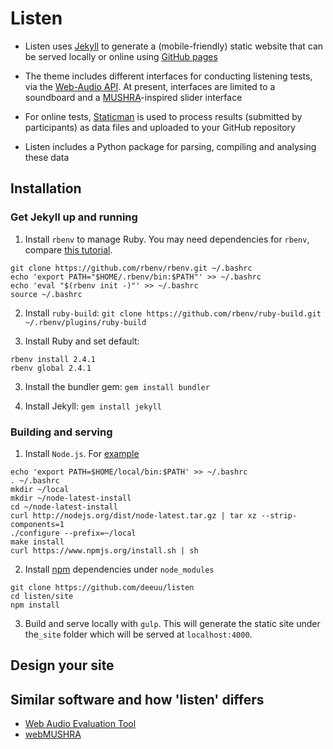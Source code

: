# Listen

- Listen uses [Jekyll](https://jekyllrb.com/) to generate a (mobile-friendly)
  static website that can be served locally or online using
  [GitHub pages](https://pages.github.com/)

- The theme includes different interfaces for conducting listening tests, via
  the [Web-Audio API](https://developer.mozilla.org/en-US/docs/Web/API/Web_Audio_API).
  At present, interfaces are limited to a soundboard and a
  [MUSHRA](https://en.wikipedia.org/wiki/MUSHRA)-inspired slider interface

- For online tests, [Staticman](https://github.com/eduardoboucas/staticman) is
  used to process results (submitted by participants) as data files and
  uploaded to your GitHub repository

- Listen includes a Python package for parsing, compiling and analysing these
  data

## Installation

### Get Jekyll up and running

1. Install `rbenv` to manage Ruby. You may need dependencies for `rbenv`,
   compare
   [this tutorial](https://www.digitalocean.com/community/tutorials/how-to-install-ruby-on-rails-with-rbenv-on-ubuntu-16-04).
```
git clone https://github.com/rbenv/rbenv.git ~/.bashrc
echo 'export PATH="$HOME/.rbenv/bin:$PATH"' >> ~/.bashrc
echo 'eval "$(rbenv init -)"' >> ~/.bashrc
source ~/.bashrc
```

2. Install `ruby-build`:
`git clone https://github.com/rbenv/ruby-build.git ~/.rbenv/plugins/ruby-build`

3. Install Ruby and set default:
```
rbenv install 2.4.1
rbenv global 2.4.1
```

3. Install the bundler gem:
`gem install bundler`

4. Install Jekyll:
`gem install jekyll`

### Building and serving

1. Install `Node.js`. For [example](https://gist.github.com/isaacs/579814)
```
echo 'export PATH=$HOME/local/bin:$PATH' >> ~/.bashrc
. ~/.bashrc
mkdir ~/local
mkdir ~/node-latest-install
cd ~/node-latest-install
curl http://nodejs.org/dist/node-latest.tar.gz | tar xz --strip-components=1
./configure --prefix=~/local
make install
curl https://www.npmjs.org/install.sh | sh
```

2. Install [npm](https://docs.npmjs.com/cli/install) dependencies under
   `node_modules`
```
git clone https://github.com/deeuu/listen
cd listen/site
npm install
```

3. Build and serve locally with `gulp`. This will generate the static site under
   the`_site` folder which will be served at `localhost:4000`.

## Design your site

## Similar software and how 'listen' differs

- [Web Audio Evaluation Tool](https://github.com/BrechtDeMan/WebAudioEvaluationTool)
- [webMUSHRA](https://github.com/audiolabs/webMUSHRA)
